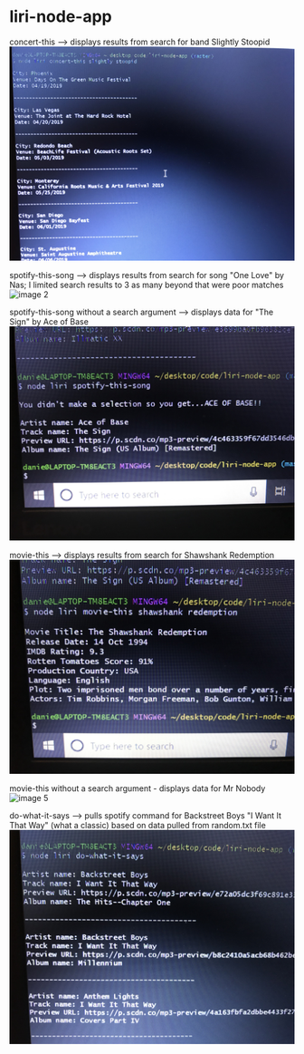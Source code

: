 # liri-node-app

concert-this --> displays results from search for band Slightly Stoopid
![image 1](/images/IMG_5631.jpg)

spotify-this-song --> displays results from search for song "One Love" by Nas; I limited search results to 3 as many beyond that were poor matches
![image 2](/images/IMG_5632.jpg)

spotify-this-song without a search argument --> displays data for "The Sign" by Ace of Base
![image 3](/images/IMG_5633.jpg)

movie-this --> displays results from search for Shawshank Redemption
![image 4](/images/IMG_5634.jpg)

movie-this without a search argument - displays data for Mr Nobody
![image 5](/images/IMG_5635.jpg)

do-what-it-says --> pulls spotify command for Backstreet Boys "I Want It That Way" (what a classic) based on data pulled from random.txt file
![image 6](/images/IMG_5636.jpg)







